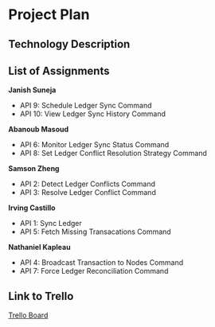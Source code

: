 # Project Plan

## Technology Description

## List of Assignments
**Janish Suneja**
- API 9: Schedule Ledger Sync Command
- API 10: View Ledger Sync History Command
<!-- end of the list -->
**Abanoub Masoud**
- API 6: Monitor Ledger Sync Status Command
- API 8: Set Ledger Conflict Resolution Strategy Command
<!-- end of the list -->
**Samson Zheng**
- API 2: Detect Ledger Conflicts Command
- API 3: Resolve Ledger Conflict Command
<!-- end of the list -->
**Irving Castillo**
- API 1: Sync Ledger 
- API 5: Fetch Missing Transacations Command
<!-- end of the list -->
**Nathaniel Kapleau**
- API 4: Broadcast Transaction to Nodes Command
- API 7: Force Ledger Reconciliation Command
<!-- end of the list -->

## Link to Trello
[Trello Board](https://trello.com/invite/b/6716e846ccf2fc965ade9bcb/ATTI7098c22720a672810c2692dfe7a5f8e1EF5C3058/cs490-team-13-aces)